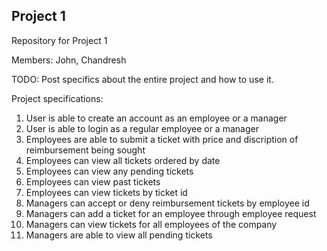 ## Project 1

Repository for Project 1

Members: John, Chandresh

TODO: Post specifics about the entire project and how to use it.

Project specifications:
1. User is able to create an account as an employee or a manager
2. User is able to login as a regular employee or a manager
3. Employees are able to submit a ticket with price and discription of reimbursement being sought 
4. Employees can view all tickets ordered by date
5. Employees can view any pending tickets
6. Employees can view past tickets
7. Employees can view tickets by ticket id
8. Managers can accept or deny reimbursement tickets by employee id
9. Managers can add a ticket for an employee through employee request
10. Managers can view tickets for all employees of the company
11. Managers are able to view all pending tickets
